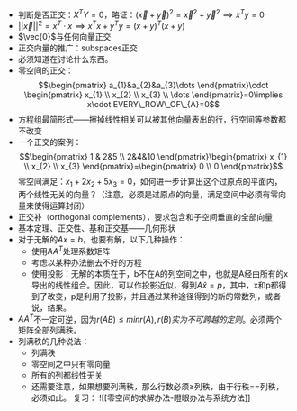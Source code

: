 
- 判断是否正交：$X^TY=0$，略证：$(\vec{x}+\vec{y})^2=\vec{x}^2+\vec{y}^2\implies x^Ty=0$
- $||\vec{x}||^2=x^T \cdot x\implies x^Tx+y^Ty=(x+y)^T(x+y)$
- $\vec{0}$与任何向量正交
- 正交向量的推广：subspaces正交
- 必须知道在讨论什么东西。
- 零空间的正交：
  $$\begin{pmatrix}
a_{1}&a_{2}&a_{3}\dots
\end{pmatrix}\cdot \begin{pmatrix}
x_{1} \\
x_{2} \\
x_{3} \\
\dots
\end{pmatrix}=0\implies x\cdot EVERY\_ROW\_OF\_{A}=0$$
- 方程组最简形式——擦掉线性相关可以被其他向量表出的行，行空间等参数都不改变
- 一个正交的案例：$$\begin{pmatrix}
1 & 2&5 \\
2&4&10
\end{pmatrix}\begin{pmatrix}
x_{1} \\
x_{2} \\
x_{3}
\end{pmatrix}=\begin{pmatrix}
0 \\
0
\end{pmatrix}$$零空间满足：$x_{1}+2x_{2}+5x_{3}=0$，如何进一步计算出这个过原点的平面内，两个线性无关的向量？（注意，必须是过原点的向量，满足空间中必须有零向量来使得运算封闭）
- 正交补（orthogonal complements），要求包含和子空间垂直的全部向量
- 基本定理、正交性、基和正交基——几何形状
- 对于无解的$Ax=b$，也要有解，以下几种操作：
	- 使用$AA^T$处理系数矩阵
	- 考虑以某种办法删去不好的方程
	- 使用投影：无解的本质在于，b不在A的列空间之中，也就是A经由所有的x导出的线性组合。因此，可以作投影近似，得到$A \hat{x}=p$，其中，x和p都得到了改变，p是利用了投影，并且通过某种途径得到的新的常数列，或者说，结果。
- $AA^T$不一定可逆，因为$r(AB)\leq min{r(A),r(B)}实为不可跨越的定则。$必须两个矩阵全部列满秩。
- 列满秩的几种说法：
	- 列满秩
	- 零空间之中只有零向量
	- 所有的列都线性无关
	- 还需要注意，如果想要列满秩，那么行数必须$\geq$列秩，由于行秩\==列秩，必须如此。
复习：
![[零空间的求解办法-瞪眼办法与系统方法]]
